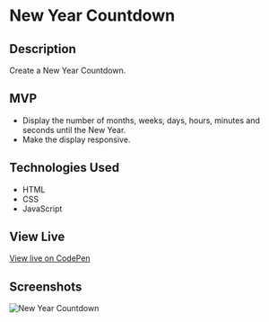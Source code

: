 # New Year Countdown

## Description

Create a New Year Countdown.

## MVP

* Display the number of months, weeks, days, hours, minutes and seconds until the New Year.
* Make the display responsive.

## Technologies Used

* HTML
* CSS
* JavaScript

## View Live
[View live on CodePen](https://codepen.io/m5fgn/pen/JjbEMzv)

## Screenshots

![New Year Countdown](https://firebasestorage.googleapis.com/v0/b/images-4783e.appspot.com/o/new_year_countdown%2Fnewyearcountdown.jpg?alt=media&token=272234b2-4d5d-434e-ac88-699102f0bc3b)  